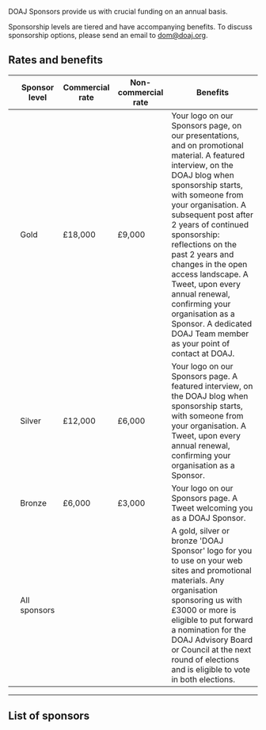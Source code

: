 DOAJ Sponsors provide us with crucial funding on an annual basis.

Sponsorship levels are tiered and have accompanying benefits. To discuss sponsorship options, please send an email to [dom@doaj.org](mailto:dom@doaj.org).

## Rates and benefits

|   | Sponsor level | Commercial rate | Non-commercial rate | Benefits                                                                                                                                                                                                                                                                                                                                                                                                                                                                     |
|---|---------------|-----------------|---------------------|------------------------------------------------------------------------------------------------------------------------------------------------------------------------------------------------------------------------------------------------------------------------------------------------------------------------------------------------------------------------------------------------------------------------------------------------------------------------------|
|   | Gold          | £18,000         | £9,000              | Your logo on our Sponsors page, on our presentations, and on promotional material.  A featured interview, on the DOAJ blog when sponsorship starts, with someone from your organisation. A subsequent post after 2 years of continued sponsorship: reflections on the past 2 years and changes in the open access landscape.  A Tweet, upon every annual renewal, confirming your organisation as a Sponsor.  A dedicated DOAJ Team member as your point of contact at DOAJ. |
|   | Silver        | £12,000         | £6,000              | Your logo on our Sponsors page.  A featured interview, on the DOAJ blog when sponsorship starts, with someone from your organisation.  A Tweet, upon every annual renewal, confirming your organisation as a Sponsor.                                                                                                                                                                                                                                                        |
|   | Bronze        | £6,000          | £3,000              | Your logo on our Sponsors page.  A Tweet welcoming you as a DOAJ Sponsor.                                                                                                                                                                                                                                                                                                                                                                                                    |
|   | All sponsors  |                 |                     | A gold, silver or bronze 'DOAJ Sponsor' logo for you to use on your web sites and promotional materials.  Any organisation sponsoring us with £3000 or more is eligible to put forward a nomination for the DOAJ Advisory Board or Council at the next round of elections and is eligible to vote in both elections.                                                                                                                                                         |

---

## List of sponsors
